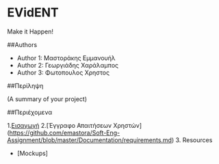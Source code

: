 # EVidENT 
Make it Happen!

##Authors
- Author 1: Μαστοράκης Εμμανουήλ
- Author 2: Γεωργιάδης Χαράλαμπος
- Author 3: Φωτοπουλος Χρηστος

##Περίληψη

(A summary of your project)

##Περιέχομενα

1.[Εισαγωγή](https://github.com/emastora/Soft-Eng-Assignment/blob/master/Documentation/Intro.md)
2.[Έγγραφο Απαιτήσεων Χρηστών] (https://github.com/emastora/Soft-Eng-Assignment/blob/master/Documentation/requirements.md)
3. Resources
  * [Mockups]




